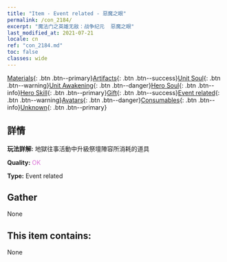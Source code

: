 ```yaml
---
title: "Item - Event related - 惡魔之眼"
permalink: /con_2184/
excerpt: "魔法门之英雄无敌：战争纪元  惡魔之眼"
last_modified_at: 2021-07-21
locale: cn
ref: "con_2184.md"
toc: false
classes: wide
---
```

 [Materials](/ItemsCN/){: .btn .btn--primary}[Artifacts](/ItemsCN/Artifacts/){: .btn .btn--success}[Unit Soul](/ItemsCN/UnitSoul/){: .btn .btn--warning}[Unit Awakening](/ItemsCN/UnitAwakening/){: .btn .btn--danger}[Hero Soul](/ItemsCN/HeroSoul/){: .btn .btn--info}[Hero Skill](/ItemsCN/HeroSkill/){: .btn .btn--primary}[Gift](/ItemsCN/Gift/){: .btn .btn--success}[Event related](/ItemsCN/Events/){: .btn .btn--warning}[Avatars](/ItemsCN/Avatars/){: .btn .btn--danger}[Consumables](/ItemsCN/Consumables/){: .btn .btn--info}[Unknown](/ItemsCN/Unknown/){: .btn .btn--primary}

## 詳情
 **玩法詳解:** 地獄往事活動中升級祭壇陣容所消耗的道具

 **Quality:** <span style="color: #DA70D6">OK</span>

 **Type:** Event related

## Gather

  None

## This item contains:

  None

